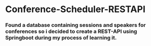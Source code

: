# Conference-Scheduler-RESTAPI
### Found a database containing sessions and speakers for conferences so i decided to create a REST-API using Springboot during my process of learning it.
